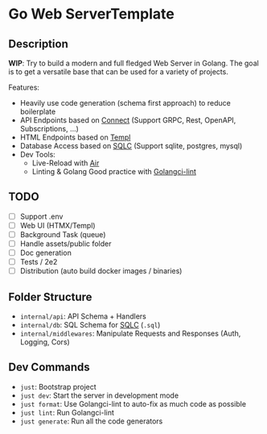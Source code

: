 # Go Web ServerTemplate

## Description

**WIP**: Try to build a modern and full fledged Web Server in Golang.
The goal is to get a versatile base that can be used for a variety of projects.

Features:
* Heavily use code generation (schema first approach) to reduce boilerplate
* API Endpoints based on [Connect](https://connectrpc.com/) (Support GRPC, Rest, OpenAPI, Subscriptions, ...)
* HTML Endpoints based on [Templ](https://github.com/a-h/templ)
* Database Access based on [SQLC](https://github.com/sqlc-dev/sqlc) (Support sqlite, postgres, mysql)
* Dev Tools:
  * Live-Reload with [Air](https://github.com/cosmtrek/air)
  * Linting & Golang Good practice with [Golangci-lint](https://github.com/golangci/golangci-lint)

## TODO
* [ ] Support .env
* [ ] Web UI (HTMX/Templ)
* [ ] Background Task (queue)
* [ ] Handle assets/public folder
* [ ] Doc generation
* [ ] Tests / 2e2
* [ ] Distribution (auto build docker images / binaries)

## Folder Structure

* `internal/api`: API Schema + Handlers
* `internal/db`: SQL Schema for [SQLC](https://github.com/sqlc-dev/sqlc) (`.sql`)
* `internal/middlewares`: Manipulate Requests and Responses (Auth, Logging, Cors)

## Dev Commands

* `just`: Bootstrap project
* `just dev`: Start the server in development mode
* `just format`: Use Golangci-lint to auto-fix as much code as possible
* `just lint`: Run Golangci-lint
* `just generate`: Run all the code generators